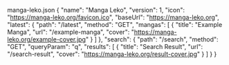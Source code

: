 manga-leko.json
{
  "name": "Manga Leko",
  "version": 1,
  "icon": "https://manga-leko.org/favicon.ico",
  "baseUrl": "https://manga-leko.org",
  "latest": {
    "path": "/latest",
    "method": "GET",
    "mangas": [
      {
        "title": "Example Manga",
        "url": "/example-manga",
        "cover": "https://manga-leko.org/example-cover.jpg"
      }
    ]
  },
  "search": {
    "path": "/search",
    "method": "GET",
    "queryParam": "q",
    "results": [
      {
        "title": "Search Result",
        "url": "/search-result",
        "cover": "https://manga-leko.org/result-cover.jpg"
      }
    ]
  }
}
